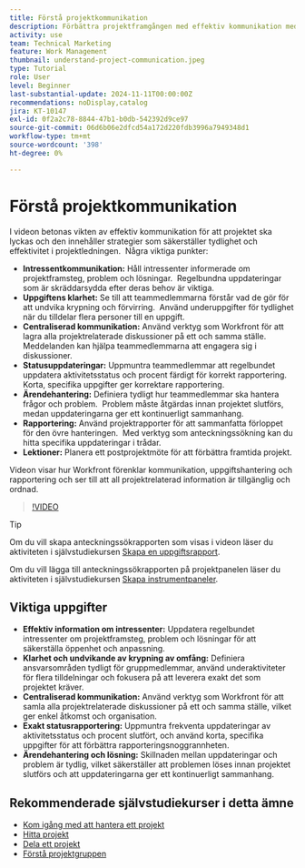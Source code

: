 ```yaml
---
title: Förstå projektkommunikation
description: Förbättra projektframgången med effektiv kommunikation med intressenter, tydlighet i uppgifter, centraliserade diskussioner, korrekt statusrapportering och proaktiv problemlösning för att upprätthålla anpassning och effektivitet.
activity: use
team: Technical Marketing
feature: Work Management
thumbnail: understand-project-communication.jpeg
type: Tutorial
role: User
level: Beginner
last-substantial-update: 2024-11-11T00:00:00Z
recommendations: noDisplay,catalog
jira: KT-10147
exl-id: 0f2a2c78-8844-47b1-b0db-542392d9ce97
source-git-commit: 06d6b06e2dfcd54a172d220fdb3996a7949348d1
workflow-type: tm+mt
source-wordcount: '398'
ht-degree: 0%

---
```


# Förstå projektkommunikation

I videon betonas vikten av effektiv kommunikation för att projektet ska lyckas och den innehåller strategier som säkerställer tydlighet och effektivitet i projektledningen. &#x200B; Några viktiga punkter:
* **Intressentkommunikation:** Håll intressenter informerade om projektframsteg, problem och lösningar. &#x200B; Regelbundna uppdateringar som är skräddarsydda efter deras behov är viktiga. &#x200B;
* **Uppgiftens klarhet:** Se till att teammedlemmarna förstår vad de gör för att undvika krypning och förvirring. &#x200B; Använd underuppgifter för tydlighet när du tilldelar flera personer till en uppgift. &#x200B;
* **Centraliserad kommunikation:** Använd verktyg som Workfront för att lagra alla projektrelaterade diskussioner på ett och samma ställe. &#x200B; Meddelanden kan hjälpa teammedlemmarna att engagera sig i diskussioner. &#x200B;
* **Statusuppdateringar:** Uppmuntra teammedlemmar att regelbundet uppdatera aktivitetsstatus och procent färdigt för korrekt rapportering. &#x200B; Korta, specifika uppgifter ger korrektare rapportering. &#x200B;
* **Ärendehantering:** Definiera tydligt hur teammedlemmar ska hantera frågor och problem. &#x200B; Problem måste åtgärdas innan projektet slutförs, medan uppdateringarna ger ett kontinuerligt sammanhang. &#x200B;
* **Rapportering:** Använd projektrapporter för att sammanfatta förloppet för den övre hanteringen. &#x200B; Med verktyg som anteckningssökning kan du hitta specifika uppdateringar i trådar. &#x200B;
* **Lektioner:** Planera ett postprojektmöte för att förbättra framtida projekt. &#x200B;

Videon visar hur Workfront förenklar kommunikation, uppgiftshantering och rapportering och ser till att all projektrelaterad information är tillgänglig och ordnad. &#x200B;

>[!VIDEO](https://video.tv.adobe.com/v/3419150/?quality=12&learn=on&enablevpops)

>[!TIP]
>
>Om du vill skapa anteckningssökrapporten som visas i videon läser du aktiviteten i självstudiekursen [Skapa en uppgiftsrapport](https://experienceleague.adobe.com/en/docs/workfront-learn/tutorials-workfront/reporting/basic-reporting/create-a-task-report#activity-1-create-a-note-report-with-prompts).
>
>Om du vill lägga till anteckningssökrapporten på projektpanelen läser du aktiviteten i självstudiekursen [Skapa instrumentpaneler](https://experienceleague.adobe.com/docs/workfront-learn/tutorials-workfront/reporting/basic-reporting/create-dashboards.html#activity-1-create-a-dashboard).

## Viktiga uppgifter

* **Effektiv information om intressenter:** Uppdatera regelbundet intressenter om projektframsteg, problem och lösningar för att säkerställa öppenhet och anpassning.
* **Klarhet och undvikande av krypning av omfång:** Definiera ansvarsområden tydligt för gruppmedlemmar, använd underaktiviteter för flera tilldelningar och fokusera på att leverera exakt det som projektet kräver.
* **Centraliserad kommunikation:** Använd verktyg som Workfront för att samla alla projektrelaterade diskussioner på ett och samma ställe, vilket ger enkel åtkomst och organisation.
* **Exakt statusrapportering:** Uppmuntra frekventa uppdateringar av aktivitetsstatus och procent slutfört, och använd korta, specifika uppgifter för att förbättra rapporteringsnoggrannheten.
* **Ärendehantering och lösning:** Skillnaden mellan uppdateringar och problem är tydlig, vilket säkerställer att problemen löses innan projektet slutförs och att uppdateringarna ger ett kontinuerligt sammanhang. &#x200B;


## Rekommenderade självstudiekurser i detta ämne

* [Kom igång med att hantera ett projekt](/help/manage-work/projects/getting-started-manage-a-project.md)
* [Hitta projekt](/help/manage-work/projects/find-projects.md)
* [Dela ett projekt](/help/manage-work/projects/share-a-project.md)
* [Förstå projektgruppen](/help/manage-work/projects/understand-the-project-team.md)

